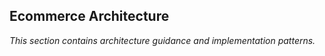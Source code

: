 ## Ecommerce Architecture

_This section contains architecture guidance and implementation patterns._
